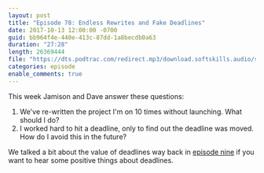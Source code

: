 ```yaml
---
layout: post
title: "Episode 78: Endless Rewrites and Fake Deadlines"
date: 2017-10-13 12:00:00 -0700
guid: bb964f4e-440e-413c-87dd-1a8becdb0a63
duration: "27:28"
length: 26369444
file: "https://dts.podtrac.com/redirect.mp3/download.softskills.audio/sse-078.mp3"
categories: episode
enable_comments: true
---
```


This week Jamison and Dave answer these questions:

1. We've re-written the project I'm on 10 times without launching. What should I do?
2. I worked hard to hit a deadline, only to find out the deadline was moved. How do I avoid this in the future?

We talked a bit about the value of deadlines way back in [episode nine](https://softskills.audio/2016/05/02/episode-9-deadlines-and-titles/) if you want to hear some positive things about deadlines.

